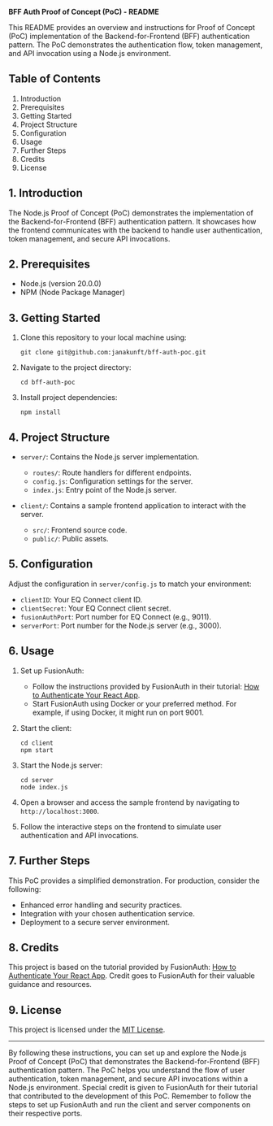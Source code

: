 **BFF Auth Proof of Concept (PoC) - README**

This README provides an overview and instructions for Proof of Concept (PoC) implementation of the Backend-for-Frontend (BFF) authentication pattern. The PoC demonstrates the authentication flow, token management, and API invocation using a Node.js environment.

## Table of Contents

1. Introduction
2. Prerequisites
3. Getting Started
4. Project Structure
5. Configuration
6. Usage
7. Further Steps
8. Credits
9. License

## 1. Introduction

The Node.js Proof of Concept (PoC) demonstrates the implementation of the Backend-for-Frontend (BFF) authentication pattern. It showcases how the frontend communicates with the backend to handle user authentication, token management, and secure API invocations.

## 2. Prerequisites

- Node.js (version 20.0.0)
- NPM (Node Package Manager)

## 3. Getting Started

1. Clone this repository to your local machine using:
   ```
   git clone git@github.com:janakunft/bff-auth-poc.git
   ```

2. Navigate to the project directory:
   ```
   cd bff-auth-poc
   ```

3. Install project dependencies:
   ```
   npm install
   ```

## 4. Project Structure

- `server/`: Contains the Node.js server implementation.
  - `routes/`: Route handlers for different endpoints.
  - `config.js`: Configuration settings for the server.
  - `index.js`: Entry point of the Node.js server.

- `client/`: Contains a sample frontend application to interact with the server.
  - `src/`: Frontend source code.
  - `public/`: Public assets.

## 5. Configuration

Adjust the configuration in `server/config.js` to match your environment:

- `clientID`: Your EQ Connect client ID.
- `clientSecret`: Your EQ Connect client secret.
- `fusionAuthPort`: Port number for EQ Connect (e.g., 9011).
- `serverPort`: Port number for the Node.js server (e.g., 3000).

## 6. Usage

1. Set up FusionAuth:
   - Follow the instructions provided by FusionAuth in their tutorial: [How to Authenticate Your React App](https://fusionauth.io/blog/how-to-authenticate-your-react-app).
   - Start FusionAuth using Docker or your preferred method. For example, if using Docker, it might run on port 9001.

2. Start the client:
   ```
   cd client
   npm start
   ```

3. Start the Node.js server:
   ```
   cd server
   node index.js
   ```

4. Open a browser and access the sample frontend by navigating to `http://localhost:3000`.

5. Follow the interactive steps on the frontend to simulate user authentication and API invocations.

## 7. Further Steps

This PoC provides a simplified demonstration. For production, consider the following:

- Enhanced error handling and security practices.
- Integration with your chosen authentication service.
- Deployment to a secure server environment.

## 8. Credits

This project is based on the tutorial provided by FusionAuth: [How to Authenticate Your React App](https://fusionauth.io/blog/how-to-authenticate-your-react-app). Credit goes to FusionAuth for their valuable guidance and resources.

## 9. License

This project is licensed under the [MIT License](LICENSE).

---

By following these instructions, you can set up and explore the Node.js Proof of Concept (PoC) that demonstrates the Backend-for-Frontend (BFF) authentication pattern. The PoC helps you understand the flow of user authentication, token management, and secure API invocations within a Node.js environment. Special credit is given to FusionAuth for their tutorial that contributed to the development of this PoC. Remember to follow the steps to set up FusionAuth and run the client and server components on their respective ports.